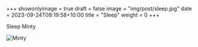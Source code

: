 +++
showonlyimage = true
draft = false
image = "img/post/sleep.jpg"
date = 2023-09-24T08:19:58+10:00
title = "Sleep"
weight = 0
+++

Sleep Minty

<!--more-->

![Minty](/img/post/sleep.jpeg)
